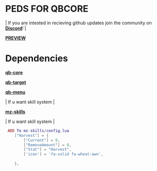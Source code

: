# PEDS FOR QBCORE

| If you are intested in recieving github updates join the community on **[Discord](https://discord.gg/3t2prQhEhP)**! |



**[PREVIEW](https://youtu.be/GGiI4cPVPFQ)**




# Dependencies


**[qb-core](https://github.com/qbcore-framework/qb-core)**

**[qb-target](https://github.com/qbcore-framework/qb-target)**

**[qb-menu](https://github.com/qbcore-framework/qb-menu)**


| If u want skill system  |
 
**[mz-skills](https://github.com/MrZainRP/mz-skills)**

| If u want skill system  |


```lua
 ADD To mz-skills/config.lua
    ["Harvest"] = {
        ["Current"] = 0,
        ["RemoveAmount"] = 0,
        ["Stat"] = "Harvest",
        ['icon'] = 'fa-solid fa-wheat-awn', 
        
    }, 
````
